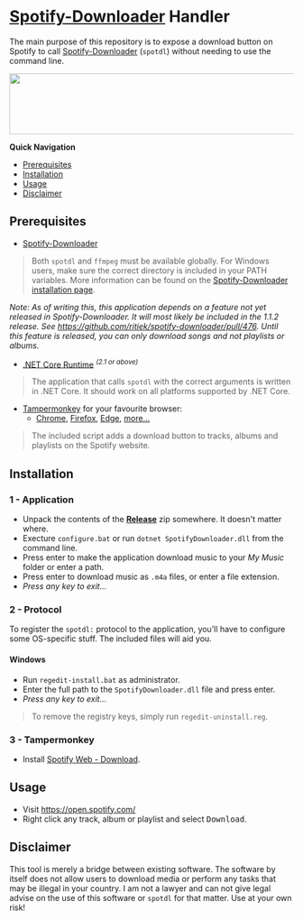 # [Spotify-Downloader](https://github.com/ritiek/spotify-downloader) Handler

The main purpose of this repository is to expose a download button on Spotify to call [Spotify-Downloader](https://github.com/ritiek/spotify-downloader) (`spotdl`) without needing to use the command line.

<img src="https://i.imgur.com/UWh3UrL.png" width="858" height="108" />

**Quick Navigation**
* [Prerequisites](#prerequisites)
* [Installation](#installation)
* [Usage](#usage)
* [Disclaimer](#disclaimer)

## Prerequisites

* [Spotify-Downloader](https://github.com/ritiek/spotify-downloader)

> Both `spotdl` and `ffmpeg` must be available globally. For Windows users, make sure the correct directory is included in your PATH variables. More information can be found on the [Spotify-Downloader installation page](https://github.com/ritiek/spotify-downloader/wiki/Installation).
  
*Note: As of writing this, this application depends on a feature not yet released in Spotify-Downloader. It will most likely be included in the 1.1.2 release. See https://github.com/ritiek/spotify-downloader/pull/476. Until this feature is released, you can only download songs and not playlists or albums.*

* [.NET Core Runtime](https://dotnet.microsoft.com/download) <sup>*(2.1 or above)*</sup>

> The application that calls `spotdl` with the correct arguments is written in .NET Core. It should work on all platforms supported by .NET Core.

* [Tampermonkey](https://tampermonkey.net/) for your favourite browser:
  * [Chrome](https://tampermonkey.net/?browser=chrome), [Firefox](https://tampermonkey.net/?browser=firefox), [Edge](https://tampermonkey.net/?browser=edge), [more...](https://tampermonkey.net/)

> The included script adds a download button to tracks, albums and playlists on the Spotify website.

## Installation

### 1 - Application

* Unpack the contents of the [**Release**](https://github.com/Silverfeelin/spotdl-handler/releases) zip somewhere. It doesn't matter where.
* Execture `configure.bat` or run `dotnet SpotifyDownloader.dll` from the command line.
* Press enter to make the application download music to your *My Music* folder or enter a path.
* Press enter to download music as `.m4a` files, or enter a file extension.
* *Press any key to exit...*

### 2 - Protocol

To register the `spotdl:` protocol to the application, you'll have to configure some OS-specific stuff. The included files will aid you.

#### Windows

* Run `regedit-install.bat` as administrator.
* Enter the full path to the `SpotifyDownloader.dll` file and press enter.
* *Press any key to exit...*

> To remove the registry keys, simply run `regedit-uninstall.reg`.

### 3 - Tampermonkey

* Install [Spotify Web - Download](https://greasyfork.org/en/scripts/376669-spotify-web-download).


## Usage

* Visit https://open.spotify.com/
* Right click any track, album or playlist and select <kbd>Download</kbd>.

## Disclaimer

This tool is merely a bridge between existing software. The software by itself does not allow users to download media or perform any tasks that may be illegal in your country. I am not a lawyer and can not give legal advise on the use of this software or `spotdl` for that matter. Use at your own risk!
